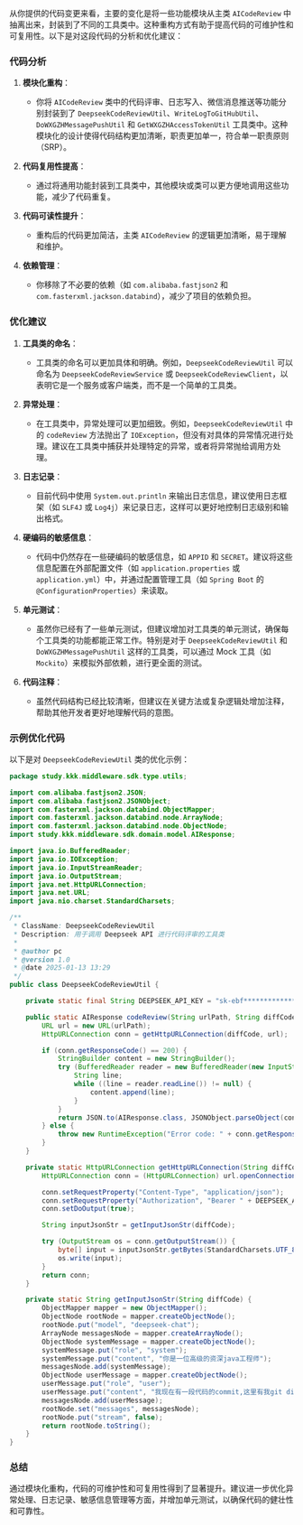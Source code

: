 从你提供的代码变更来看，主要的变化是将一些功能模块从主类 `AICodeReview` 中抽离出来，封装到了不同的工具类中。这种重构方式有助于提高代码的可维护性和可复用性。以下是对这段代码的分析和优化建议：

### 代码分析

1. **模块化重构**：
   - 你将 `AICodeReview` 类中的代码评审、日志写入、微信消息推送等功能分别封装到了 `DeepseekCodeReviewUtil`、`WriteLogToGitHubUtil`、`DoWXGZHMessagePushUtil` 和 `GetWXGZHAccessTokenUtil` 工具类中。这种模块化的设计使得代码结构更加清晰，职责更加单一，符合单一职责原则（SRP）。

2. **代码复用性提高**：
   - 通过将通用功能封装到工具类中，其他模块或类可以更方便地调用这些功能，减少了代码重复。

3. **代码可读性提升**：
   - 重构后的代码更加简洁，主类 `AICodeReview` 的逻辑更加清晰，易于理解和维护。

4. **依赖管理**：
   - 你移除了不必要的依赖（如 `com.alibaba.fastjson2` 和 `com.fasterxml.jackson.databind`），减少了项目的依赖负担。

### 优化建议

1. **工具类的命名**：
   - 工具类的命名可以更加具体和明确。例如，`DeepseekCodeReviewUtil` 可以命名为 `DeepseekCodeReviewService` 或 `DeepseekCodeReviewClient`，以表明它是一个服务或客户端类，而不是一个简单的工具类。

2. **异常处理**：
   - 在工具类中，异常处理可以更加细致。例如，`DeepseekCodeReviewUtil` 中的 `codeReview` 方法抛出了 `IOException`，但没有对具体的异常情况进行处理。建议在工具类中捕获并处理特定的异常，或者将异常抛给调用方处理。

3. **日志记录**：
   - 目前代码中使用 `System.out.println` 来输出日志信息，建议使用日志框架（如 `SLF4J` 或 `Log4j`）来记录日志，这样可以更好地控制日志级别和输出格式。

4. **硬编码的敏感信息**：
   - 代码中仍然存在一些硬编码的敏感信息，如 `APPID` 和 `SECRET`。建议将这些信息配置在外部配置文件（如 `application.properties` 或 `application.yml`）中，并通过配置管理工具（如 `Spring Boot` 的 `@ConfigurationProperties`）来读取。

5. **单元测试**：
   - 虽然你已经有了一些单元测试，但建议增加对工具类的单元测试，确保每个工具类的功能都能正常工作。特别是对于 `DeepseekCodeReviewUtil` 和 `DoWXGZHMessagePushUtil` 这样的工具类，可以通过 Mock 工具（如 `Mockito`）来模拟外部依赖，进行更全面的测试。

6. **代码注释**：
   - 虽然代码结构已经比较清晰，但建议在关键方法或复杂逻辑处增加注释，帮助其他开发者更好地理解代码的意图。

### 示例优化代码

以下是对 `DeepseekCodeReviewUtil` 类的优化示例：

```java
package study.kkk.middleware.sdk.type.utils;

import com.alibaba.fastjson2.JSON;
import com.alibaba.fastjson2.JSONObject;
import com.fasterxml.jackson.databind.ObjectMapper;
import com.fasterxml.jackson.databind.node.ArrayNode;
import com.fasterxml.jackson.databind.node.ObjectNode;
import study.kkk.middleware.sdk.domain.model.AIResponse;

import java.io.BufferedReader;
import java.io.IOException;
import java.io.InputStreamReader;
import java.io.OutputStream;
import java.net.HttpURLConnection;
import java.net.URL;
import java.nio.charset.StandardCharsets;

/**
 * ClassName: DeepseekCodeReviewUtil
 * Description: 用于调用 Deepseek API 进行代码评审的工具类
 *
 * @author pc
 * @version 1.0
 * @date 2025-01-13 13:29
 */
public class DeepseekCodeReviewUtil {

    private static final String DEEPSEEK_API_KEY = "sk-ebf*********************9fa39a0";

    public static AIResponse codeReview(String urlPath, String diffCode) throws IOException {
        URL url = new URL(urlPath);
        HttpURLConnection conn = getHttpURLConnection(diffCode, url);

        if (conn.getResponseCode() == 200) {
            StringBuilder content = new StringBuilder();
            try (BufferedReader reader = new BufferedReader(new InputStreamReader(conn.getInputStream()))) {
                String line;
                while ((line = reader.readLine()) != null) {
                    content.append(line);
                }
            }
            return JSON.to(AIResponse.class, JSONObject.parseObject(content.toString()));
        } else {
            throw new RuntimeException("Error code: " + conn.getResponseCode());
        }
    }

    private static HttpURLConnection getHttpURLConnection(String diffCode, URL url) throws IOException {
        HttpURLConnection conn = (HttpURLConnection) url.openConnection();

        conn.setRequestProperty("Content-Type", "application/json");
        conn.setRequestProperty("Authorization", "Bearer " + DEEPSEEK_API_KEY);
        conn.setDoOutput(true);

        String inputJsonStr = getInputJsonStr(diffCode);

        try (OutputStream os = conn.getOutputStream()) {
            byte[] input = inputJsonStr.getBytes(StandardCharsets.UTF_8);
            os.write(input);
        }
        return conn;
    }

    private static String getInputJsonStr(String diffCode) {
        ObjectMapper mapper = new ObjectMapper();
        ObjectNode rootNode = mapper.createObjectNode();
        rootNode.put("model", "deepseek-chat");
        ArrayNode messagesNode = mapper.createArrayNode();
        ObjectNode systemMessage = mapper.createObjectNode();
        systemMessage.put("role", "system");
        systemMessage.put("content", "你是一位高级的资深java工程师");
        messagesNode.add(systemMessage);
        ObjectNode userMessage = mapper.createObjectNode();
        userMessage.put("role", "user");
        userMessage.put("content", "我现在有一段代码的commit,这里有我git diff得到的结果" + diffCode + ",请你帮我分析一下这段代码的问题,并给出优化建议,同时文档会放在公共网络上,回答中请将隐私信息用****代替");
        messagesNode.add(userMessage);
        rootNode.set("messages", messagesNode);
        rootNode.put("stream", false);
        return rootNode.toString();
    }
}
```

### 总结

通过模块化重构，代码的可维护性和可复用性得到了显著提升。建议进一步优化异常处理、日志记录、敏感信息管理等方面，并增加单元测试，以确保代码的健壮性和可靠性。
